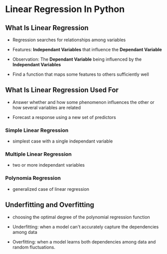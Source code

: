 # Linear Regression In Python

## What Is Linear Regression

- Regression searches for relationships among variables

- Features: **Independant Variables** that influence the **Dependant Variable**

- Observation: The **Dependant Variable** being influenced by the **Independant Variables**

- Find a function that maps some features to others sufficiently well

## What Is Linear Regression Used For

- Answer whether and how some phenomenon influences the other or how several variables are related

- Forecast a response using a new set of predictors

### Simple Linear Regression

- simplest case with a single independant variable

### Multiple Linear Regression

- two or more independant variables

### Polynomia Regression

- generalized case of linear regression

## Underfitting and Overfitting

- choosing the optimal degree of the polynomial regression function

- Underfitting: when a model can't accurately capture the dependencies among data

- Overfitting: when a model learns both dependencies among data and random fluctuations.
